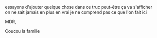 essayons d'ajouter quelque chose dans ce truc 
peut-être ça va s'afficher 
on ne sait jamais en plus en vrai je ne comprend pas ce que l'on fait ici 

MDR,


Coucou la famille

